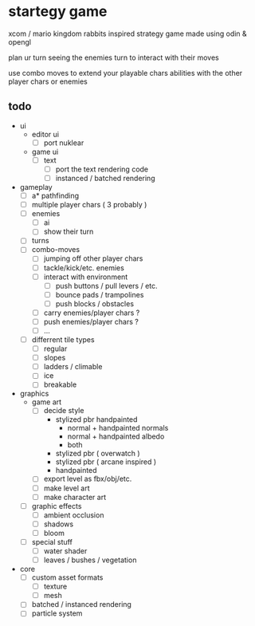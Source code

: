 # startegy game

xcom / mario kingdom rabbits inspired strategy game made using odin & opengl

plan ur turn seeing the enemies turn to interact with their moves

use combo moves to extend your playable chars abilities with the other player chars or enemies

## todo
  - ui
    - editor ui
      - [ ] port nuklear
    - game ui
      - [ ] text
        - [ ] port the text rendering code
        - [ ] instanced / batched rendering
  - gameplay
    - [ ] a* pathfinding
    - [ ] multiple player chars ( 3 probably )
    - [ ] enemies
      - [ ] ai
      - [ ] show their turn
    - [ ] turns
    - [ ] combo-moves
      - [ ] jumping off other player chars
      - [ ] tackle/kick/etc. enemies
      - [ ] interact with environment
        - [ ] push buttons / pull levers / etc.
        - [ ] bounce pads / trampolines
        - [ ] push blocks / obstacles
      - [ ] carry enemies/player chars ?
      - [ ] push enemies/player chars ?
      - [ ] ...
    - [ ] differrent tile types
      - [ ] regular
      - [ ] slopes
      - [ ] ladders / climable
      - [ ] ice
      - [ ] breakable
  - graphics
    - game art
      - [ ] decide style
        - stylized pbr handpainted
          - normal + handpainted normals
          - normal + handpainted albedo
          - both
        - stylized pbr ( overwatch )
        - stylized pbr ( arcane inspired )
        - handpainted
      - [ ] export level as fbx/obj/etc.
      - [ ] make level art
      - [ ] make character art
    - [ ] graphic effects
      - [ ] ambient occlusion
      - [ ] shadows
      - [ ] bloom
    - [ ] special stuff
      - [ ] water shader
      - [ ] leaves / bushes / vegetation
  - core
    - [ ] custom asset formats
      - [ ] texture
      - [ ] mesh
    - [ ] batched / instanced rendering
    - [ ] particle system

